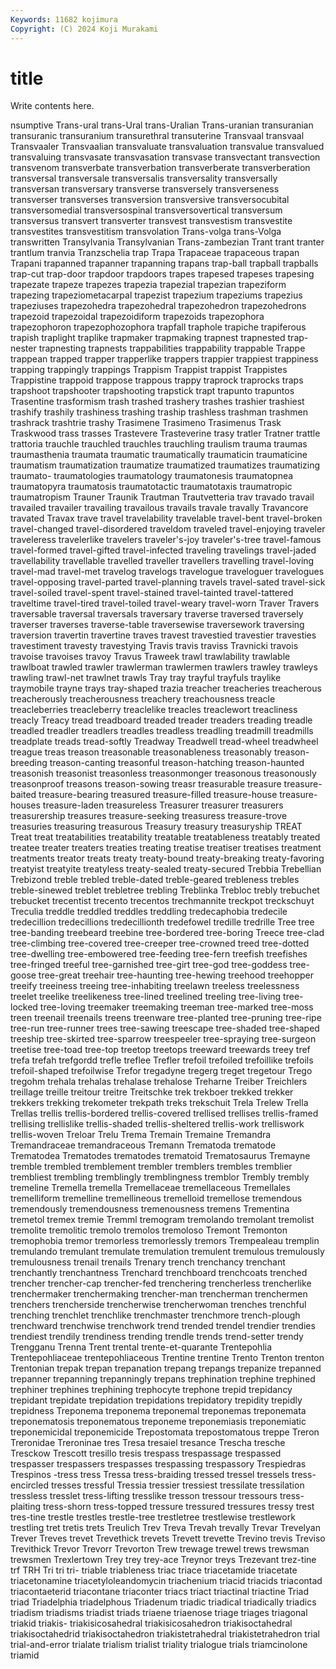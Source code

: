 ```yaml
---
Keywords: 11682 kojimura
Copyright: (C) 2024 Koji Murakami
---
```


# title

Write contents here.



nsumptive Trans-ural trans-Ural trans-Uralian Trans-uranian transuranian transuranic transuranium
transurethral transuterine Transvaal transvaal Transvaaler Transvaalian transvaluate transvaluation transvalue transvalued
transvaluing transvasate transvasation transvase transvectant transvection transvenom transverbate transverbation transverberate
transverberation transversal transversale transversalis transversality transversally transversan transversary transverse transversely
transverseness transverser transverses transversion transversive transversocubital transversomedial transversospinal transversovertical transversum
transversus transvert transverter transvest transvestism transvestite transvestites transvestitism transvolation Trans-volga
trans-Volga transwritten Transylvania Transylvanian Trans-zambezian Trant trant tranter trantlum tranvia
Tranzschelia trap Trapa Trapaceae trapaceous trapan Trapani trapanned trapanner trapanning
trapans trap-ball trapball trapballs trap-cut trap-door trapdoor trapdoors trapes trapesed
trapeses trapesing trapezate trapeze trapezes trapezia trapezial trapezian trapeziform trapezing
trapeziometacarpal trapezist trapezium trapeziums trapezius trapeziuses trapezohedra trapezohedral trapezohedron trapezohedrons
trapezoid trapezoidal trapezoidiform trapezoids trapezophora trapezophoron trapezophozophora trapfall traphole trapiche
trapiferous trapish traplight traplike trapmaker trapmaking trapnest trapnested trap-nester trapnesting
trapnests trappabilities trappability trappable Trappe trappean trapped trapper trapperlike trappers
trappier trappiest trappiness trapping trappingly trappings Trappism Trappist trappist Trappistes
Trappistine trappoid trappose trappous trappy traprock traprocks traps trapshoot trapshooter
trapshooting trapstick trapt trapunto trapuntos Trasentine trasformism trash trashed trashery
trashes trashier trashiest trashify trashily trashiness trashing traship trashless trashman
trashmen trashrack trashtrie trashy Trasimene Trasimeno Trasimenus Trask Traskwood trass
trasses Trastevere Trasteverine trasy tratler Tratner trattle trattoria trauchle trauchled
trauchles trauchling traulism trauma traumas traumasthenia traumata traumatic traumatically traumaticin
traumaticine traumatism traumatization traumatize traumatized traumatizes traumatizing traumato- traumatologies traumatology
traumatonesis traumatopnea traumatopyra traumatosis traumatotactic traumatotaxis traumatropic traumatropism Trauner Traunik
Trautman Trautvetteria trav travado travail travailed travailer travailing travailous travails
travale travally Travancore travated Travax trave travel travelability travelable travel-bent
travel-broken travel-changed travel-disordered traveldom traveled travel-enjoying traveler traveleress travelerlike travelers
traveler's-joy traveler's-tree travel-famous travel-formed travel-gifted travel-infected traveling travelings travel-jaded travellability
travellable travelled traveller travellers travelling travel-loving travel-mad travel-met travelog travelogs
travelogue traveloguer travelogues travel-opposing travel-parted travel-planning travels travel-sated travel-sick travel-soiled
travel-spent travel-stained travel-tainted travel-tattered traveltime travel-tired travel-toiled travel-weary travel-worn Traver
Travers traversable traversal traversals traversary traverse traversed traversely traverser traverses
traverse-table traversewise traversework traversing traversion travertin travertine traves travest travestied
travestier travesties travestiment travesty travestying Travis travis traviss Travnicki travois
travoise travoises travoy Travus Traweek trawl trawlability trawlable trawlboat trawled
trawler trawlerman trawlermen trawlers trawley trawleys trawling trawl-net trawlnet trawls
Tray tray trayful trayfuls traylike traymobile trayne trays tray-shaped trazia
treacher treacheries treacherous treacherously treacherousness treachery treachousness treacle treacleberries treacleberry
treaclelike treacles treaclewort treacliness treacly Treacy tread treadboard treaded treader
treaders treading treadle treadled treadler treadlers treadles treadless treadling treadmill
treadmills treadplate treads tread-softly Treadway Treadwell tread-wheel treadwheel treague treas
treason treasonable treasonableness treasonably treason-breeding treason-canting treasonful treason-hatching treason-haunted treasonish
treasonist treasonless treasonmonger treasonous treasonously treasonproof treasons treason-sowing treasr treasurable
treasure treasure-baited treasure-bearing treasured treasure-filled treasure-house treasure-houses treasure-laden treasureless Treasurer
treasurer treasurers treasurership treasures treasure-seeking treasuress treasure-trove treasuries treasuring treasurous
Treasury treasury treasuryship TREAT Treat treat treatabilities treatability treatable treatableness
treatably treated treatee treater treaters treaties treating treatise treatiser treatises
treatment treatments treator treats treaty treaty-bound treaty-breaking treaty-favoring treatyist treatyite
treatyless treaty-sealed treaty-secured Trebbia Trebellian Trebizond treble trebled treble-dated treble-geared
trebleness trebles treble-sinewed treblet trebletree trebling Treblinka Trebloc trebly trebuchet
trebucket trecentist trecento trecentos trechmannite treckpot treckschuyt Treculia treddle treddled
treddles treddling tredecaphobia tredecile tredecillion tredecillions tredecillionth tredefowel tredille tredrille
Tree tree tree-banding treebeard treebine tree-bordered tree-boring Treece tree-clad tree-climbing
tree-covered tree-creeper tree-crowned treed tree-dotted tree-dwelling tree-embowered tree-feeding tree-fern treefish
treefishes tree-fringed treeful tree-garnished tree-girt tree-god tree-goddess tree-goose tree-great treehair
tree-haunting tree-hewing treehood treehopper treeify treeiness treeing tree-inhabiting treelawn treeless
treelessness treelet treelike treelikeness tree-lined treelined treeling tree-living tree-locked tree-loving
treemaker treemaking treeman tree-marked tree-moss treen treenail treenails treens treenware
tree-planted tree-pruning tree-ripe tree-run tree-runner trees tree-sawing treescape tree-shaded tree-shaped
treeship tree-skirted tree-sparrow treespeeler tree-spraying tree-surgeon treetise tree-toad tree-top treetop
treetops treeward treewards treey tref trefa trefah trefgordd trefle treflee
Trefler trefoil trefoiled trefoillike trefoils trefoil-shaped trefoilwise Trefor tregadyne tregerg
treget tregetour Trego tregohm trehala trehalas trehalase trehalose Treharne Treiber
Treichlers treillage treille treitour treitre Treitschke trek trekboer trekked trekker
trekkers trekking trekometer trekpath treks trekschuit Trela Trelew Trella Trellas
trellis trellis-bordered trellis-covered trellised trellises trellis-framed trellising trellislike trellis-shaded trellis-sheltered
trellis-work trelliswork trellis-woven Treloar Trelu Trema Tremain Tremaine Tremandra Tremandraceae
tremandraceous Tremann Trematoda trematode Trematodea Trematodes trematodes trematoid Trematosaurus Tremayne
tremble trembled tremblement trembler tremblers trembles tremblier trembliest trembling tremblingly
tremblingness tremblor Trembly trembly tremeline Tremella tremella Tremellaceae tremellaceous Tremellales
tremelliform tremelline tremellineous tremelloid tremellose tremendous tremendously tremendousness tremenousness tremens
Trementina tremetol tremex tremie Tremml tremogram tremolando tremolant tremolist tremolite
tremolitic tremolo tremolos tremoloso Tremont Tremonton tremophobia tremor tremorless tremorlessly
tremors Trempealeau tremplin tremulando tremulant tremulate tremulation tremulent tremulous tremulously
tremulousness trenail trenails Trenary trench trenchancy trenchant trenchantly trenchantness Trenchard
trenchboard trenchcoats trenched trencher trencher-cap trencher-fed trenchering trencherless trencherlike trenchermaker
trenchermaking trencher-man trencherman trenchermen trenchers trencherside trencherwise trencherwoman trenches trenchful
trenching trenchlet trenchlike trenchmaster trenchmore trench-plough trenchward trenchwise trenchwork trend
trended trendel trendier trendies trendiest trendily trendiness trending trendle trends
trend-setter trendy Trengganu Trenna Trent trental trente-et-quarante Trentepohlia Trentepohliaceae trentepohliaceous
Trentine trentine Trento Trenton trenton Trentonian trepak trepan trepanation trepang
trepangs trepanize trepanned trepanner trepanning trepanningly trepans trephination trephine trephined
trephiner trephines trephining trephocyte trephone trepid trepidancy trepidant trepidate trepidation
trepidations trepidatory trepidity trepidly trepidness Treponema treponema treponemal treponemas treponemata
treponematosis treponematous treponeme treponemiasis treponemiatic treponemicidal treponemicide Trepostomata trepostomatous treppe
Treron Treronidae Treroninae tres Tresa tresaiel tresance Trescha tresche Tresckow
Trescott tresillo tresis trespass trespassage trespassed trespasser trespassers trespasses trespassing
trespassory Trespiedras Trespinos -tress tress Tressa tress-braiding tressed tressel tressels
tress-encircled tresses tressful Tressia tressier tressiest tressilate tressilation tressless tresslet
tress-lifting tresslike tresson tressour tressours tress-plaiting tress-shorn tress-topped tressure tressured
tressures tressy trest tres-tine trestle trestles trestle-tree trestletree trestlewise trestlework
trestling tret tretis trets Treulich Trev Treva Trevah trevally Trevar
Trevelyan Trever Treves trevet Trevethick trevets Trevett trevette Trevino trevis
Treviso Trevithick Trevor Trevorr Trevorton Trew trewage trewel trews trewsman
trewsmen Trexlertown Trey trey trey-ace Treynor treys Trezevant trez-tine trf
TRH Tri tri tri- triable triableness triac triace triacetamide triacetate
triacetonamine triacetyloleandomycin triachenium triacid triacids triacontad triacontaeterid triacontane triaconter triacs
triact triactinal triactine Triad triad Triadelphia triadelphous Triadenum triadic triadical
triadically triadics triadism triadisms triadist triads triaene triaenose triage triages
triagonal triakid triakis- triakisicosahedral triakisicosahedron triakisoctahedral triakisoctahedrid triakisoctahedron triakistetrahedral triakistetrahedron
trial trial-and-error trialate trialism trialist triality trialogue trials triamcinolone triamid

